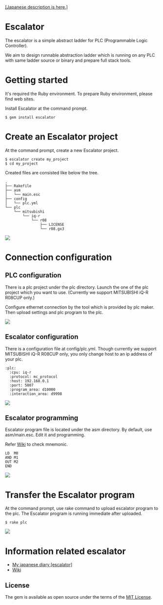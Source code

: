 [[Japanese description is here.]](https://github.com/ito-soft-design/escalator/blob/master/README_jp.md)

# Escalator

The escalator is a simple abstract ladder for PLC (Programmable Logic Controller).

We aim to design runnable abstraction ladder which is running on any PLC with same ladder source or binary and prepare full stack tools.

# Getting started

It's required the Ruby environment.
To prepare Ruby environment, please find web sites.

Install Escalator at the command prompt.

```
$ gem install escalator
```

# Create an Escalator project

At the command prompt, create a new Escalator project.

```
$ escalator create my_project
$ cd my_project
```

Created files are consisted like below the tree.

```
.
├── Rakefile
├── asm
│   └── main.esc
├── config
│   └── plc.yml
└── plc
    └── mitsubishi
        └── iq-r
            └── r08
                ├── LICENSE
                └── r08.gx3
```

[![](http://img.youtube.com/vi/aFEtOIgKLvQ/0.jpg)](https://youtu.be/aFEtOIgKLvQ)

# Connection configuration

## PLC configuration

There is a plc project under the plc directory.
Launch the one of the plc project which you want to use.
(Currently we support MITSUBISHI iQ-R R08CUP only.)

Configure ethernet connection by the tool which is provided by plc maker.
Then upload settings and plc program to the plc.

[![](http://img.youtube.com/vi/fGdyIo9AmuE/0.jpg)](https://youtu.be/fGdyIo9AmuE)


## Escalator configuration

There is a configuration file at config/plc.yml.
Though currently we support MITSUBISHI iQ-R R08CUP only, you only change host to an ip address of your plc.

```
:plc:
  :cpu: iq-r
  :protocol: mc_protocol
  :host: 192.168.0.1
  :port: 5007
  :program_area: d10000
  :interaction_area: d9998
```

[![](http://img.youtube.com/vi/m0JaOBFIHqw/0.jpg)](https://youtu.be/m0JaOBFIHqw)


## Escalator programming

Escalator program file is located under the asm directory.
By default, use asm/main.esc.
Edit it and programming.

Refer [Wiki](https://github.com/ito-soft-design/escalator/wiki/mnemonic) to check mnemonic.

```
LD  M0
AND M1
OUT M2
END
```

[![](http://img.youtube.com/vi/OjaSqrkWv8Q/0.jpg)](https://youtu.be/OjaSqrkWv8Q)


# Transfer the Escalator program

At the command prompt, use rake command to upload escalator program to the plc.
The Escalator program is running immediate after uploaded.

```
$ rake plc
```

[![](http://img.youtube.com/vi/qGbicGLB7Gs/0.jpg)](https://youtu.be/qGbicGLB7Gs)


# Information related escalator

- [My japanese diary [escalator]](http://diary.itosoft.com/?category=escalator)
- [Wiki](https://github.com/ito-soft-design/escalator/wiki/)


## License

The gem is available as open source under the terms of the [MIT License](http://opensource.org/licenses/MIT).
